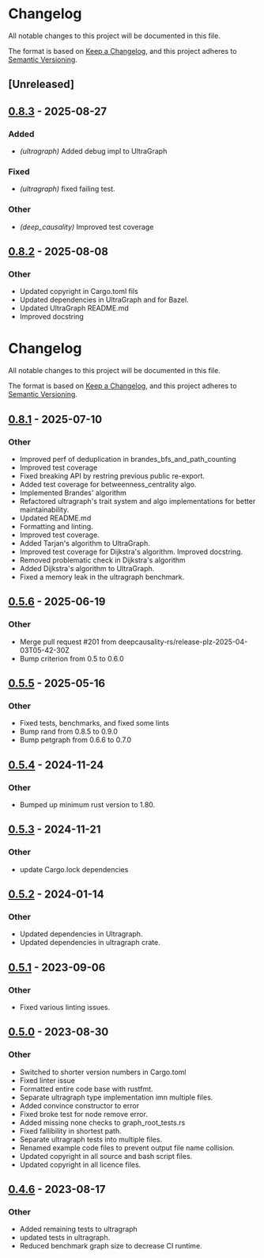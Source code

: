 # Changelog

All notable changes to this project will be documented in this file.

The format is based on [Keep a Changelog](https://keepachangelog.com/en/1.0.0/),
and this project adheres to [Semantic Versioning](https://semver.org/spec/v2.0.0.html).

## [Unreleased]

## [0.8.3](https://github.com/deepcausality-rs/deep_causality/compare/ultragraph-v0.8.2...ultragraph-v0.8.3) - 2025-08-27

### Added

- *(ultragraph)* Added debug impl to UltraGraph

### Fixed

- *(ultragraph)* fixed failing test.

### Other

- *(deep_causality)* Improved test coverage

## [0.8.2](https://github.com/deepcausality-rs/deep_causality/compare/ultragraph-v0.8.1...ultragraph-v0.8.2) - 2025-08-08

### Other

- Updated copyright in Cargo.toml fils
- Updated dependencies in UltraGraph and for Bazel.
- Updated UltraGraph README.md
- Improved docstring
# Changelog

All notable changes to this project will be documented in this file.

The format is based on [Keep a Changelog](https://keepachangelog.com/en/1.0.0/),
and this project adheres to [Semantic Versioning](https://semver.org/spec/v2.0.0.html).

## [0.8.1](https://github.com/marvin-hansen/deep_causality/compare/ultragraph-v0.8.0...ultragraph-v0.8.1) - 2025-07-10

### Other

- Improved perf of deduplication in brandes_bfs_and_path_counting
- Improved test coverage
- Fixed breaking API by restring previous public re-export.
- Added test coverage for betweenness_centrality algo.
- Implemented Brandes' algorithm
- Refactored ultragraph's trait system and algo implementations for better maintainability.
- Updated README.md
- Formatting and linting.
- Improved test coverage.
- Added Tarjan's algorithm to UltraGraph.
- Improved test coverage for Dijkstra's algorithm. Improved docstring.
- Removed problematic check in Dijkstra's algorithm
- Added Dijkstra's algorithm to UltraGraph.
- Fixed a memory leak in the ultragraph benchmark.

## [0.5.6](https://github.com/marvin-hansen/deep_causality/compare/ultragraph-v0.5.5...ultragraph-v0.5.6) - 2025-06-19

### Other

- Merge pull request #201 from deepcausality-rs/release-plz-2025-04-03T05-42-30Z
- Bump criterion from 0.5 to 0.6.0

## [0.5.5](https://github.com/deepcausality-rs/deep_causality/compare/ultragraph-v0.5.4...ultragraph-v0.5.5) - 2025-05-16

### Other

- Fixed tests, benchmarks, and fixed some lints
- Bump rand from 0.8.5 to 0.9.0
- Bump petgraph from 0.6.6 to 0.7.0

## [0.5.4](https://github.com/deepcausality-rs/deep_causality/compare/ultragraph-v0.5.3...ultragraph-v0.5.4) - 2024-11-24

### Other

- Bumped up minimum rust version to 1.80.

## [0.5.3](https://github.com/deepcausality-rs/deep_causality/compare/ultragraph-v0.5.2...ultragraph-v0.5.3) - 2024-11-21

### Other

- update Cargo.lock dependencies

## [0.5.2](https://github.com/deepcausality-rs/deep_causality/compare/ultragraph-v0.5.1...ultragraph-v0.5.2) - 2024-01-14

### Other
- Updated dependencies in Ultragraph.
- Updated dependencies in ultragraph crate.

## [0.5.1](https://github.com/deepcausality-rs/deep_causality/compare/ultragraph-v0.5.0...ultragraph-v0.5.1) - 2023-09-06

### Other
- Fixed various linting issues.

## [0.5.0](https://github.com/deepcausality-rs/deep_causality/compare/ultragraph-v0.4.6...ultragraph-v0.5.0) - 2023-08-30

### Other
- Switched to shorter version numbers in Cargo.toml
- Fixed linter issue
- Formatted entire code base with rustfmt.
- Separate ultragraph type implementation imn multiple files.
- Added convince constructor to error
- Fixed broke test  for node remove error.
- Added missing none checks to graph_root_tests.rs
- Fixed fallibility in shortest path.
- Separate ultragraph tests into multiple files.
- Renamed example code files to prevent output file name collision.
- Updated copyright in all source and bash script files.
- Updated copyright in all licence files.

## [0.4.6](https://github.com/deepcausality-rs/deep_causality/compare/ultragraph-v0.4.5...ultragraph-v0.4.6) - 2023-08-17

### Other

- Added remaining tests to ultragraph
- updated tests in ultragraph.
- Reduced benchmark graph size to decrease CI runtime.
